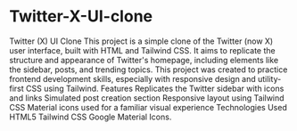 # Twitter-X-UI-clone
 Twitter (X) UI Clone This project is a simple clone of the Twitter (now X) user interface, built with HTML and Tailwind CSS. It aims to replicate the structure and appearance of Twitter's homepage, including elements like the sidebar, posts, and trending topics. This project was created to practice frontend development skills, especially with responsive design and utility-first CSS using Tailwind.  Features Replicates the Twitter sidebar with icons and links Simulated post creation section Responsive layout using Tailwind CSS Material icons used for a familiar visual experience Technologies Used HTML5 Tailwind CSS Google Material Icons.
